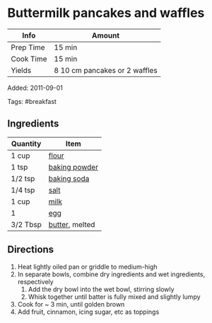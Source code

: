 # Buttermilk pancakes and waffles

| Info      | Amount                        |
| --------- | ----------------------------- |
| Prep Time | 15 min                        |
| Cook Time | 15 min                        |
| Yields    | 8 10 cm pancakes or 2 waffles |

Added: 2011-09-01

Tags: #breakfast

## Ingredients

| Quantity  | Item                                                |
| --------- | --------------------------------------------------- |
| 1 cup     | [flour](../_ingredients/flour.md)                   |
| 1 tsp     | [baking powder](../_ingredients/baking%20powder.md) |
| 1/2 tsp   | [baking soda](../_ingredients/baking%20soda.md)     |
| 1/4 tsp   | [salt](../_ingredients/salt.md)                     |
| 1 cup     | [milk](../_ingredients/milk.md)                     |
| 1         | [egg](../_ingredients/egg.md)                       |
| 3/2 Tbsp  | [butter](../_ingredients/butter.md), melted         |

## Directions

1. Heat lightly oiled pan or griddle to medium-high
2. In separate bowls, combine dry ingredients and wet ingredients, respectively
    1. Add the dry bowl into the wet bowl, stirring slowly
    2. Whisk together until batter is fully mixed and slightly lumpy
3. Cook for ~ 3 min, until golden brown
4. Add fruit, cinnamon, icing sugar, etc as toppings
